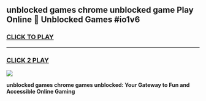 
## unblocked games chrome unblocked game Play Online 👋 Unblocked Games #io1v6
<h3>
<a href="https://premium.freeplayer.one?title=unblocked_games_chrome&ref=21F">CLICK TO PLAY</a></h3>
<hr>

<h3>
<a href="https://premium.freeplayer.one?title=unblocked_games_chrome&ref=21F">CLICK 2 PLAY</a>
  
</h3>

<a href="https://premium.freeplayer.one?title=unblocked_games_chrome&ref=21F/"><img src="https://clearcache.store/games.png"></a>


**unblocked games chrome games unblocked: Your Gateway to Fun and Accessible Online Gaming**
